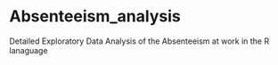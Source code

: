 # Absenteeism_analysis
Detailed Exploratory Data Analysis of the Absenteeism at work in the R lanaguage 
